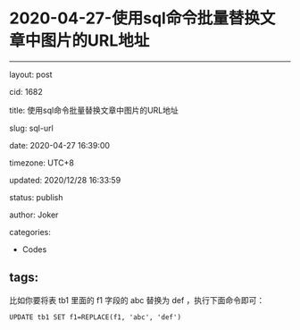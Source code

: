 # 2020-04-27-使用sql命令批量替换文章中图片的URL地址
---
layout: post

cid: 1682

title: 使用sql命令批量替换文章中图片的URL地址

slug: sql-url

date: 2020-04-27 16:39:00

timezone: UTC+8

updated: 2020/12/28 16:33:59

status: publish

author: Joker

categories:
  - Codes

tags:
---

比如你要将表 tb1 里面的 f1 字段的 abc 替换为 def ，执行下面命令即可：

```
UPDATE tb1 SET f1=REPLACE(f1, 'abc', 'def')
```
